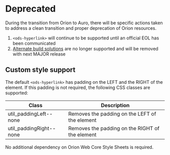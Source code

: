 # Deprecated

During the transition from Orion to Auro, there will be specific actions taken to address a clean transition and proper deprecation of Orion resources.

1. `<ods-hyperlink>` will continue to be supported until an official EOL has been communicated
1. [Alternate build solutions](#alternate-build-solutions) are no longer supported and will be removed with next MAJOR release

## Custom style support

The default `<ods-hyperlink>` has padding on the LEFT and the RIGHT of the element. If this padding is not required, the following CSS classes are supported:

| Class | Description |
|---|---|
| util_paddingLeft--none | Removes the padding on the LEFT of the element |
| util_paddingRight--none | Removes the padding on the RIGHT of the element |

No additional dependency on Orion Web Core Style Sheets is required.
